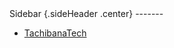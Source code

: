 <div markdown="1" class="sideHeader">
Sidebar {.sideHeader .center}
-------
</div>

* [TachibanaTech][TT]

[TT]:   https://tachibanatech.com/ "TachibanaTech Site"
